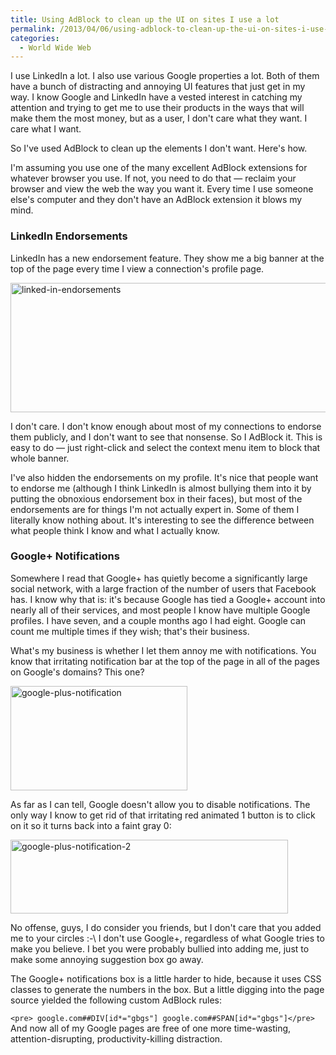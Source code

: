 ```yaml
---
title: Using AdBlock to clean up the UI on sites I use a lot
permalink: /2013/04/06/using-adblock-to-clean-up-the-ui-on-sites-i-use-a-lot/
categories:
  - World Wide Web
---
```

I use LinkedIn a lot. I also use various Google properties a lot. Both of them have a bunch of distracting and annoying UI features that just get in my way. I know Google and LinkedIn have a vested interest in catching my attention and trying to get me to use their products in the ways that will make them the most money, but as a user, I don't care what they want. I care what I want.

So I've used AdBlock to clean up the elements I don't want. Here's how.

I'm assuming you use one of the many excellent AdBlock extensions for whatever browser you use. If not, you need to do that &#8212; reclaim your browser and view the web the way you want it. Every time I use someone else's computer and they don't have an AdBlock extension it blows my mind.

### LinkedIn Endorsements

LinkedIn has a new endorsement feature. They show me a big banner at the top of the page every time I view a connection's profile page.

[<img src="http://www.xaprb.com/blog/wp-content/uploads/2013/04/linked-in-endorsements.png" alt="linked-in-endorsements" width="655" height="207" class="aligncenter size-full wp-image-3133" />][1]

I don't care. I don't know enough about most of my connections to endorse them publicly, and I don't want to see that nonsense. So I AdBlock it. This is easy to do &#8212; just right-click and select the context menu item to block that whole banner.

I've also hidden the endorsements on my profile. It's nice that people want to endorse me (although I think LinkedIn is almost bullying them into it by putting the obnoxious endorsement box in their faces), but most of the endorsements are for things I'm not actually expert in. Some of them I literally know nothing about. It's interesting to see the difference between what people think I know and what I actually know.

### Google+ Notifications

Somewhere I read that Google+ has quietly become a significantly large social network, with a large fraction of the number of users that Facebook has. I know why that is: it's because Google has tied a Google+ account into nearly all of their services, and most people I know have multiple Google profiles. I have seven, and a couple months ago I had eight. Google can count me multiple times if they wish; that's their business.

What's my business is whether I let them annoy me with notifications. You know that irritating notification bar at the top of the page in all of the pages on Google's domains? This one?

[<img src="http://www.xaprb.com/blog/wp-content/uploads/2013/04/google-plus-notification1.png" alt="google-plus-notification" width="283" height="167" class="aligncenter size-full wp-image-3137" />][2]

As far as I can tell, Google doesn't allow you to disable notifications. The only way I know to get rid of that irritating red animated 1 button is to click on it so it turns back into a faint gray 0:

[<img src="http://www.xaprb.com/blog/wp-content/uploads/2013/04/google-plus-notification-22.png" alt="google-plus-notification-2" width="444" height="118" class="aligncenter size-full wp-image-3138" />][3]

No offense, guys, I do consider you friends, but I don't care that you added me to your circles :-\ I don't use Google+, regardless of what Google tries to make you believe. I bet you were probably bullied into adding me, just to make some annoying suggestion box go away.

The Google+ notifications box is a little harder to hide, because it uses CSS classes to generate the numbers in the box. But a little digging into the page source yielded the following custom AdBlock rules:

`<pre>
google.com##DIV[id*="gbgs"]
google.com##SPAN[id*="gbgs"]</pre>` 
And now all of my Google pages are free of one more time-wasting, attention-disrupting, productivity-killing distraction.

 [1]: http://www.xaprb.com/blog/wp-content/uploads/2013/04/linked-in-endorsements.png
 [2]: http://www.xaprb.com/blog/wp-content/uploads/2013/04/google-plus-notification1.png
 [3]: http://www.xaprb.com/blog/wp-content/uploads/2013/04/google-plus-notification-22.png
